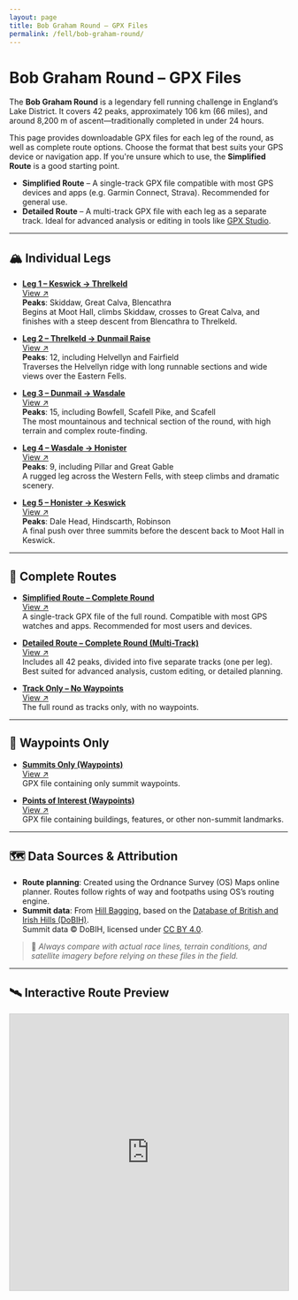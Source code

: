 ```yaml
---
layout: page
title: Bob Graham Round – GPX Files
permalink: /fell/bob-graham-round/
---
```


# Bob Graham Round – GPX Files

The **Bob Graham Round** is a legendary fell running challenge in England’s Lake District. It covers 42 peaks, approximately 106 km (66 miles), and around 8,200 m of ascent—traditionally completed in under 24 hours.

This page provides downloadable GPX files for each leg of the round, as well as complete route options. Choose the format that best suits your GPS device or navigation app. If you're unsure which to use, the **Simplified Route** is a good starting point.

- **Simplified Route** – A single-track GPX file compatible with most GPS devices and apps (e.g. Garmin Connect, Strava). Recommended for general use.
- **Detailed Route** – A multi-track GPX file with each leg as a separate track. Ideal for advanced analysis or editing in tools like [GPX Studio](https://gpx.studio).

---

## 🏔 Individual Legs

- [**Leg 1 – Keswick → Threlkeld**](generated/bob-graham-round-leg-1.gpx)  
  [View ↗](https://gpx.studio/?url=https://thomasturrell.github.io/running-routes/fell/bob-graham-round/generated/bob-graham-round-leg-1.gpx)  
  **Peaks**: Skiddaw, Great Calva, Blencathra  
  Begins at Moot Hall, climbs Skiddaw, crosses to Great Calva, and finishes with a steep descent from Blencathra to Threlkeld.

- [**Leg 2 – Threlkeld → Dunmail Raise**](generated/bob-graham-round-leg-2.gpx)  
  [View ↗](https://gpx.studio/?url=https://thomasturrell.github.io/running-routes/fell/bob-graham-round/generated/bob-graham-round-leg-2.gpx)  
  **Peaks**: 12, including Helvellyn and Fairfield  
  Traverses the Helvellyn ridge with long runnable sections and wide views over the Eastern Fells.

- [**Leg 3 – Dunmail → Wasdale**](generated/bob-graham-round-leg-3.gpx)  
  [View ↗](https://gpx.studio/?url=https://thomasturrell.github.io/running-routes/fell/bob-graham-round/generated/bob-graham-round-leg-3.gpx)  
  **Peaks**: 15, including Bowfell, Scafell Pike, and Scafell  
  The most mountainous and technical section of the round, with high terrain and complex route-finding.

- [**Leg 4 – Wasdale → Honister**](generated/bob-graham-round-leg-4.gpx)  
  [View ↗](https://gpx.studio/?url=https://thomasturrell.github.io/running-routes/fell/bob-graham-round/generated/bob-graham-round-leg-4.gpx)  
  **Peaks**: 9, including Pillar and Great Gable  
  A rugged leg across the Western Fells, with steep climbs and dramatic scenery.

- [**Leg 5 – Honister → Keswick**](generated/bob-graham-round-leg-5.gpx)  
  [View ↗](https://gpx.studio/?url=https://thomasturrell.github.io/running-routes/fell/bob-graham-round/generated/bob-graham-round-leg-5.gpx)  
  **Peaks**: Dale Head, Hindscarth, Robinson  
  A final push over three summits before the descent back to Moot Hall in Keswick.

---

## 🔁 Complete Routes

- [**Simplified Route – Complete Round**](generated/bob-graham-round-simplified.gpx)  
  [View ↗](https://gpx.studio/?url=https://thomasturrell.github.io/running-routes/fell/bob-graham-round/generated/bob-graham-round-simplified.gpx)  
  A single-track GPX file of the full round. Compatible with most GPS watches and apps. Recommended for most users and devices.

- [**Detailed Route – Complete Round (Multi-Track)**](generated/bob-graham-round-detailed.gpx)  
  [View ↗](https://gpx.studio/?url=https://thomasturrell.github.io/running-routes/fell/bob-graham-round/generated/bob-graham-round-detailed.gpx)  
  Includes all 42 peaks, divided into five separate tracks (one per leg). Best suited for advanced analysis, custom editing, or detailed planning.

- [**Track Only – No Waypoints**](generated/bob-graham-round-track.gpx)  
  [View ↗](https://gpx.studio/?url=https://thomasturrell.github.io/running-routes/fell/bob-graham-round/generated/bob-graham-round-track.gpx)  
  The full round as tracks only, with no waypoints.

---

## 📍 Waypoints Only

- [**Summits Only (Waypoints)**](generated/bob-graham-round-summits.gpx)  
  [View ↗](https://gpx.studio/?url=https://thomasturrell.github.io/running-routes/fell/bob-graham-round/generated/bob-graham-round-summits.gpx)  
  GPX file containing only summit waypoints.

- [**Points of Interest (Waypoints)**](generated/bob-graham-round-points-of-interest.gpx)  
  [View ↗](https://gpx.studio/?url=https://thomasturrell.github.io/running-routes/fell/bob-graham-round/generated/bob-graham-round-points-of-interest.gpx)  
  GPX file containing buildings, features, or other non-summit landmarks.

---

## 🗺️ Data Sources & Attribution

- **Route planning**: Created using the Ordnance Survey (OS) Maps online planner. Routes follow rights of way and footpaths using OS’s routing engine.
- **Summit data**: From [Hill Bagging](https://www.hill-bagging.co.uk), based on the [Database of British and Irish Hills (DoBIH)](https://www.hills-database.co.uk/).  
  Summit data © DoBIH, licensed under [CC BY 4.0](https://creativecommons.org/licenses/by/4.0/).

> 🧭 *Always compare with actual race lines, terrain conditions, and satellite imagery before relying on these files in the field.*

---

## 🛰️ Interactive Route Preview

<iframe 
  src='https://gpx.studio/embed?options={"files":["https://thomasturrell.github.io/running-routes/fell/bob-graham-round/generated/bob-graham-round-detailed.gpx"]}'
  width="100%" 
  height="500" 
  style="border: 1px solid #ccc;" 
  title="Bob Graham Round GPX Preview">
</iframe>
